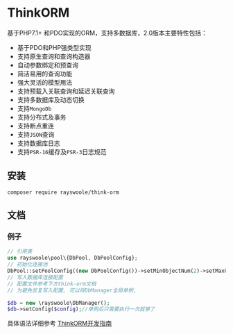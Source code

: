 # ThinkORM

基于PHP7.1+ 和PDO实现的ORM，支持多数据库，2.0版本主要特性包括：

* 基于PDO和PHP强类型实现
* 支持原生查询和查询构造器
* 自动参数绑定和预查询
* 简洁易用的查询功能
* 强大灵活的模型用法
* 支持预载入关联查询和延迟关联查询
* 支持多数据库及动态切换
* 支持`MongoDb`
* 支持分布式及事务
* 支持断点重连
* 支持`JSON`查询
* 支持数据库日志
* 支持`PSR-16`缓存及`PSR-3`日志规范


## 安装
~~~
composer require rayswoole/think-orm
~~~

## 文档

### 例子
```php
// 引用类
use rayswoole\pool\{DbPool, DbPoolConfig};
// 初始化连接池
DbPool::setPoolConfig((new DbPoolConfig())->setMinObjectNum(2)->setMaxObjectNum(5));
// 写入数据库连接配置
// 配置文件参考下方think-orm文档
// 为避免反复写入配置, 可以将DbManager全局单例,

$db = new \rayswoole\DbManager();
$db->setConfig($config);//单例后只需要执行一次就够了
```

具体语法详细参考 [ThinkORM开发指南](https://www.kancloud.cn/manual/think-orm/content)
